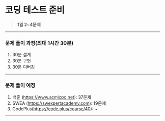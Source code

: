 # 코딩 테스트 준비

>**1일 2~4문제**

---


### 문제 풀이 과정(최대 1시간 30분)
1. 30분 설계
2. 30분 구현
3. 30분 디버깅


---


### 문제 풀이 예정
1. 백준  (https://www.acmicpc.net): 37문제
2. SWEA  (https://swexpertacademy.com): 19문제
3. CodePlus(https://code.plus/course/40): ~


---
